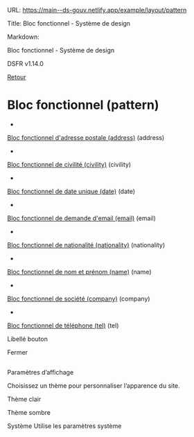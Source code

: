 URL:
https://main--ds-gouv.netlify.app/example/layout/pattern

Title:
Bloc fonctionnel - Système de design

Markdown:


Bloc fonctionnel - Système de design


DSFR v1.14.0


[Retour](../)


# Bloc fonctionnel (pattern)


-
[Bloc fonctionnel d'adresse postale (address)](address/) (address)


-
[Bloc fonctionnel de civilité (civility)](civility/) (civility)


-
[Bloc fonctionnel de date unique (date)](date/) (date)


-
[Bloc fonctionnel de demande d'email (email)](email/) (email)


-
[Bloc fonctionnel de nationalité (nationality)](nationality/) (nationality)


-
[Bloc fonctionnel de nom et prénom (name)](name/) (name)


-
[Bloc fonctionnel de société (company)](company/) (company)


-
[Bloc fonctionnel de téléphone (tel)](tel/) (tel)


Libellé bouton


Fermer


##
Paramètres d’affichage


Choisissez un thème pour personnaliser l’apparence du site.


Thème clair


Thème sombre


Système
Utilise les paramètres système